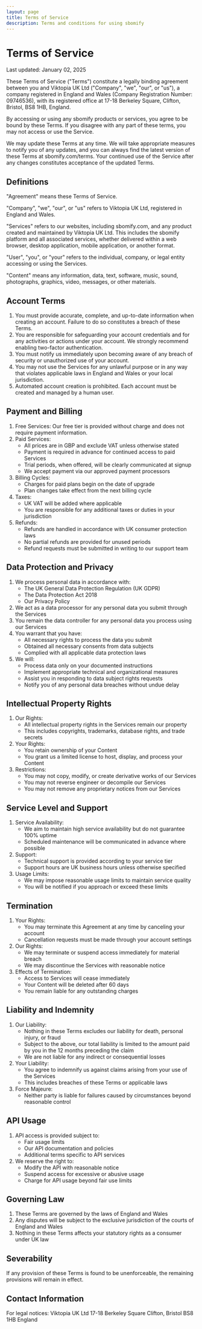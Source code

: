 ```yaml
---
layout: page
title: Terms of Service
description: Terms and conditions for using sbomify
---
```


# Terms of Service

Last updated: January 02, 2025

These Terms of Service ("Terms") constitute a legally binding agreement between you and Viktopia UK Ltd ("Company", "we", "our", or "us"), a company registered in England and Wales (Company Registration Number: 09746536), with its registered office at 17-18 Berkeley Square, Clifton, Bristol, BS8 1HB, England.

By accessing or using any sbomify products or services, you agree to be bound by these Terms. If you disagree with any part of these terms, you may not access or use the Service.

We may update these Terms at any time. We will take appropriate measures to notify you of any updates, and you can always find the latest version of these Terms at sbomify.com/terms. Your continued use of the Service after any changes constitutes acceptance of the updated Terms.

## Definitions

"Agreement" means these Terms of Service.

"Company", "we", "our", or "us" refers to Viktopia UK Ltd, registered in England and Wales.

"Services" refers to our websites, including sbomify.com, and any product created and maintained by Viktopia UK Ltd. This includes the sbomify platform and all associated services, whether delivered within a web browser, desktop application, mobile application, or another format.

"User", "you", or "your" refers to the individual, company, or legal entity accessing or using the Services.

"Content" means any information, data, text, software, music, sound, photographs, graphics, video, messages, or other materials.

## Account Terms

1. You must provide accurate, complete, and up-to-date information when creating an account. Failure to do so constitutes a breach of these Terms.
2. You are responsible for safeguarding your account credentials and for any activities or actions under your account. We strongly recommend enabling two-factor authentication.
3. You must notify us immediately upon becoming aware of any breach of security or unauthorized use of your account.
4. You may not use the Services for any unlawful purpose or in any way that violates applicable laws in England and Wales or your local jurisdiction.
5. Automated account creation is prohibited. Each account must be created and managed by a human user.

## Payment and Billing

1. Free Services: Our free tier is provided without charge and does not require payment information.
2. Paid Services:
   - All prices are in GBP and exclude VAT unless otherwise stated
   - Payment is required in advance for continued access to paid Services
   - Trial periods, when offered, will be clearly communicated at signup
   - We accept payment via our approved payment processors
3. Billing Cycles:
   - Charges for paid plans begin on the date of upgrade
   - Plan changes take effect from the next billing cycle
4. Taxes:
   - UK VAT will be added where applicable
   - You are responsible for any additional taxes or duties in your jurisdiction
5. Refunds:
   - Refunds are handled in accordance with UK consumer protection laws
   - No partial refunds are provided for unused periods
   - Refund requests must be submitted in writing to our support team

## Data Protection and Privacy

1. We process personal data in accordance with:
   - The UK General Data Protection Regulation (UK GDPR)
   - The Data Protection Act 2018
   - Our Privacy Policy
2. We act as a data processor for any personal data you submit through the Services
3. You remain the data controller for any personal data you process using our Services
4. You warrant that you have:
   - All necessary rights to process the data you submit
   - Obtained all necessary consents from data subjects
   - Complied with all applicable data protection laws
5. We will:
   - Process data only on your documented instructions
   - Implement appropriate technical and organizational measures
   - Assist you in responding to data subject rights requests
   - Notify you of any personal data breaches without undue delay

## Intellectual Property Rights

1. Our Rights:
   - All intellectual property rights in the Services remain our property
   - This includes copyrights, trademarks, database rights, and trade secrets
2. Your Rights:
   - You retain ownership of your Content
   - You grant us a limited license to host, display, and process your Content
3. Restrictions:
   - You may not copy, modify, or create derivative works of our Services
   - You may not reverse engineer or decompile our Services
   - You may not remove any proprietary notices from our Services

## Service Level and Support

1. Service Availability:
   - We aim to maintain high service availability but do not guarantee 100% uptime
   - Scheduled maintenance will be communicated in advance where possible
2. Support:
   - Technical support is provided according to your service tier
   - Support hours are UK business hours unless otherwise specified
3. Usage Limits:
   - We may impose reasonable usage limits to maintain service quality
   - You will be notified if you approach or exceed these limits

## Termination

1. Your Rights:
   - You may terminate this Agreement at any time by canceling your account
   - Cancellation requests must be made through your account settings
2. Our Rights:
   - We may terminate or suspend access immediately for material breach
   - We may discontinue the Services with reasonable notice
3. Effects of Termination:
   - Access to Services will cease immediately
   - Your Content will be deleted after 60 days
   - You remain liable for any outstanding charges

## Liability and Indemnity

1. Our Liability:
   - Nothing in these Terms excludes our liability for death, personal injury, or fraud
   - Subject to the above, our total liability is limited to the amount paid by you in the 12 months preceding the claim
   - We are not liable for any indirect or consequential losses
2. Your Liability:
   - You agree to indemnify us against claims arising from your use of the Services
   - This includes breaches of these Terms or applicable laws
3. Force Majeure:
   - Neither party is liable for failures caused by circumstances beyond reasonable control

## API Usage

1. API access is provided subject to:
   - Fair usage limits
   - Our API documentation and policies
   - Additional terms specific to API services
2. We reserve the right to:
   - Modify the API with reasonable notice
   - Suspend access for excessive or abusive usage
   - Charge for API usage beyond fair use limits

## Governing Law

1. These Terms are governed by the laws of England and Wales
2. Any disputes will be subject to the exclusive jurisdiction of the courts of England and Wales
3. Nothing in these Terms affects your statutory rights as a consumer under UK law

## Severability

If any provision of these Terms is found to be unenforceable, the remaining provisions will remain in effect.

## Contact Information

For legal notices:
Viktopia UK Ltd
17-18 Berkeley Square
Clifton, Bristol
BS8 1HB
England
